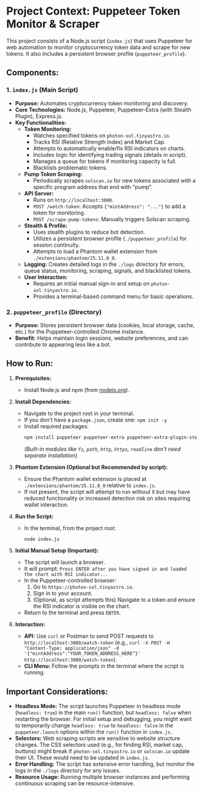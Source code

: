 # Project Context: Puppeteer Token Monitor & Scraper

This project consists of a Node.js script (`index.js`) that uses Puppeteer for web automation to monitor cryptocurrency token data and scrape for new tokens. It also includes a persistent browser profile (`puppeteer_profile`).

## Components:

### 1. `index.js` (Main Script)

*   **Purpose:** Automates cryptocurrency token monitoring and discovery.
*   **Core Technologies:** Node.js, Puppeteer, Puppeteer-Extra (with Stealth Plugin), Express.js.
*   **Key Functionalities:**
    *   **Token Monitoring:**
        *   Watches specified tokens on `photon-sol.tinyastro.io`.
        *   Tracks RSI (Relative Strength Index) and Market Cap.
        *   Attempts to automatically enable/fix RSI indicators on charts.
        *   Includes logic for identifying trading signals (details in script).
        *   Manages a queue for tokens if monitoring capacity is full.
        *   Blacklists problematic tokens.
    *   **Pump Token Scraping:**
        *   Periodically scrapes `solscan.io` for new tokens associated with a specific program address that end with "pump".
    *   **API Server:**
        *   Runs on `http://localhost:3000`.
        *   `POST /watch-token`: Accepts `{"mintAddress": "..."}` to add a token for monitoring.
        *   `POST /scrape-pump-tokens`: Manually triggers Solscan scraping.
    *   **Stealth & Profile:**
        *   Uses stealth plugins to reduce bot detection.
        *   Utilizes a persistent browser profile (`./puppeteer_profile`) for session continuity.
        *   Attempts to load a Phantom wallet extension from `./extensions/phantom/25.11.0_0`.
    *   **Logging:** Creates detailed logs in the `./logs` directory for errors, queue status, monitoring, scraping, signals, and blacklisted tokens.
    *   **User Interaction:**
        *   Requires an initial manual sign-in and setup on `photon-sol.tinyastro.io`.
        *   Provides a terminal-based command menu for basic operations.

### 2. `puppeteer_profile` (Directory)

*   **Purpose:** Stores persistent browser data (cookies, local storage, cache, etc.) for the Puppeteer-controlled Chrome instance.
*   **Benefit:** Helps maintain login sessions, website preferences, and can contribute to appearing less like a bot.

## How to Run:

1.  **Prerequisites:**
    *   Install Node.js and npm (from [nodejs.org](https://nodejs.org/)).

2.  **Install Dependencies:**
    *   Navigate to the project root in your terminal.
    *   If you don't have a `package.json`, create one: `npm init -y`
    *   Install required packages:
        ```bash
        npm install puppeteer puppeteer-extra puppeteer-extra-plugin-stealth express body-parser
        ```
        *(Built-in modules like `fs`, `path`, `http`, `https`, `readline` don't need separate installation).*

3.  **Phantom Extension (Optional but Recommended by script):**
    *   Ensure the Phantom wallet extension is placed at `./extensions/phantom/25.11.0_0` relative to `index.js`.
    *   If not present, the script will attempt to run without it but may have reduced functionality or increased detection risk on sites requiring wallet interaction.

4.  **Run the Script:**
    *   In the terminal, from the project root:
        ```bash
        node index.js
        ```

5.  **Initial Manual Setup (Important):**
    *   The script will launch a browser.
    *   It will prompt: `Press ENTER after you have signed in and loaded the chart with RSI indicator...`
    *   In the Puppeteer-controlled browser:
        1.  Go to `https://photon-sol.tinyastro.io`.
        2.  Sign in to your account.
        3.  (Optional, as script attempts this) Navigate to a token and ensure the RSI indicator is visible on the chart.
    *   Return to the terminal and press `ENTER`.

6.  **Interaction:**
    *   **API:** Use `curl` or Postman to send POST requests to `http://localhost:3000/watch-token` (e.g., `curl -X POST -H "Content-Type: application/json" -d '{"mintAddress":"YOUR_TOKEN_ADDRESS_HERE"}' http://localhost:3000/watch-token`).
    *   **CLI Menu:** Follow the prompts in the terminal where the script is running.

## Important Considerations:

*   **Headless Mode:** The script launches Puppeteer in headless mode (`headless: true`) in the main `run()` function, but `headless: false` when restarting the browser. For initial setup and debugging, you might want to temporarily change `headless: true` to `headless: false` in the `puppeteer.launch` options within the `run()` function in `index.js`.
*   **Selectors:** Web scraping scripts are sensitive to website structure changes. The CSS selectors used (e.g., for finding RSI, market cap, buttons) might break if `photon-sol.tinyastro.io` or `solscan.io` update their UI. These would need to be updated in `index.js`.
*   **Error Handling:** The script has extensive error handling, but monitor the logs in the `./logs` directory for any issues.
*   **Resource Usage:** Running multiple browser instances and performing continuous scraping can be resource-intensive. 